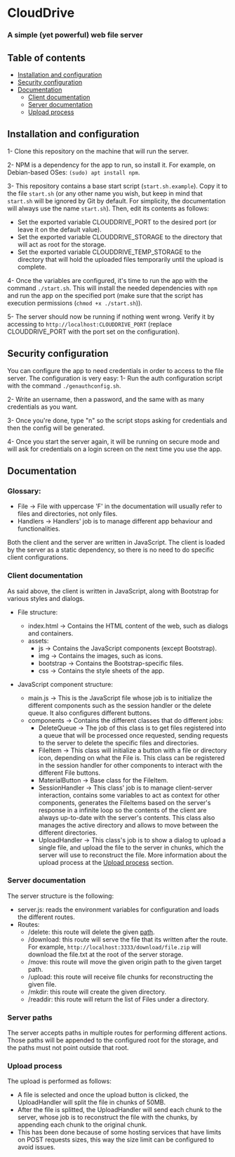
# CloudDrive

### A simple (yet powerful) web file server

## Table of contents
* [Installation and configuration](#installation-and-configuration)
* [Security configuration](#security-configuration)
* [Documentation](#documentation)
    * [Client documentation](#client-documentation)
    * [Server documentation](#server-documentation)
    * [Upload process](#upload-process)

## Installation and configuration
1- Clone this repository on the machine that will run the server. 

2- NPM is a dependency for the app to run, so install it. For example, on Debian-based OSes: `(sudo) apt install npm`.

3- This repository contains a base start script (`start.sh.example`). Copy it to the file `start.sh` (or any other name you wish, but keep in mind that `start.sh` will be ignored by Git by default. For simplicity, the documentation will always use the name `start.sh`). Then, edit its contents as follows:
* Set the exported variable CLOUDDRIVE_PORT to the desired port (or leave it on the default value).
* Set the exported variable CLOUDDRIVE_STORAGE to the directory that will act as root for the storage.
* Set the exported variable CLOUDDRIVE_TEMP_STORAGE to the directory that will hold the uploaded files temporarily until the upload is complete.

4- Once the variables are configured, it's time to run the app with the command `./start.sh`. This will install the needed dependencies with `npm` and run the app on the specified port (make sure that the script has execution permissions (`chmod +x ./start.sh`)).

5- The server should now be running if nothing went wrong. Verify it by accessing to `http://localhost:CLOUDDRIVE_PORT` (replace CLOUDDRIVE_PORT with the port set on the configuration).

## Security configuration
You can configure the app to need credentials in order to access to the file server. The configuration is very easy:
1- Run the auth configuration script with the command `./genauthconfig.sh`.

2- Write an username, then a password, and the same with as many credentials as you want.

3- Once you're done, type "n" so the script stops asking for credentials and then the config will be generated.

4- Once you start the server again, it will be running on secure mode and will ask for credentials on a login screen on the next time you use the app.

## Documentation

### Glossary:
* File -> File with uppercase 'F' in the documentation will usually refer to files and directories, not only files.
* Handlers -> Handlers' job is to manage different app behaviour and functionalities.

Both the client and the server are written in JavaScript. The client is loaded by the server as a static dependency, so there is no need to do specific client configurations.

### Client documentation
As said above, the client is written in JavaScript, along with Bootstrap for various styles and dialogs.

* File structure:
    * index.html -> Contains the HTML content of the web, such as dialogs and containers.
    * assets:
        * js -> Contains the JavaScript components (except Bootstrap).
        * img -> Contains the images, such as icons.
        * bootstrap -> Contains the Bootstrap-specific files.
        * css -> Contains the style sheets of the app.

* JavaScript component structure:
    * main.js -> This is the JavaScript file whose job is to initialize the different components such as the session handler or the delete queue. It also configures different buttons.
    * components -> Contains the different classes that do different jobs:
        * DeleteQueue -> The job of this class is to get files registered into a queue that will be processed once requested, sending requests to the server to delete the specific files and directories.
        * FileItem -> This class will initialize a button with a file or directory icon, depending on what the File is. This class can be registered in the session handler for other components to interact with the different File buttons.
        * MaterialButton -> Base class for the FileItem.
        * SessionHandler -> This class' job is to manage client-server interaction, contains some variables to act as context for other components, generates the FileItems based on the server's response in a infinite loop so the contents of the client are always up-to-date with the server's contents. This class also manages the active directory and allows to move between the different directories.
        * UploadHandler -> This class's job is to show a dialog to upload a single file, and upload the file to the server in chunks, which the server will use to reconstruct the file. More information about the upload process at the [Upload process](#upload-process) section.

### Server documentation
The server structure is the following:
* server.js: reads the environment variables for configuration and loads the different routes.
* Routes:
    * /delete: this route will delete the given [path](#server-paths).
    * /download: this route will serve the file that its written after the route. For example, `http://localhost:3333/download/file.zip` will download the file.txt at the root of the server storage.
    * /move: this route will move the given origin path to the given target path.
    * /upload: this route will receive file chunks for reconstructing the given file.
    * /mkdir: this route will create the given directory.
    * /readdir: this route will return the list of Files under a directory.

### Server paths
The server accepts paths in multiple routes for performing different actions. Those paths will be appended to the configured root for the storage, and the paths must not point outside that root.

### Upload process
The upload is performed as follows:
* A file is selected and once the upload button is clicked, the UploadHandler will split the file in chunks of 50MB.
* After the file is splitted, the UploadHandler will send each chunk to the server, whose job is to reconstruct the file with the chunks, by appending each chunk to the original chunk.
* This has been done because of some hosting services that have limits on POST requests sizes, this way the size limit can be configured to avoid issues.
